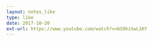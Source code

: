 ```yaml
---
layout: notes_like
type: like
date: 2017-10-20
ext-url: https://www.youtube.com/watch?v=bS9hiSwL1KY
---
```

